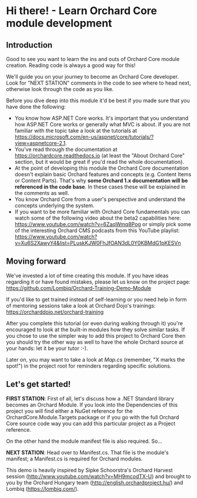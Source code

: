 # Hi there! - Learn Orchard Core module development



## Introduction


Good to see you want to learn the ins and outs of Orchard Core module creation. Reading code is always a good way for this!

We'll guide you on your journey to become an Orchard Core developer. Look for "NEXT STATION" comments in the code to see where to head next, otherwise look through the code as you like.

Before you dive deep into this module it'd be best if you made sure that you have done the following: 

* You know how ASP.NET Core works. It's important that you understand how ASP.NET Core works or generally what MVC is about. If you are not familiar with the topic take a look at the tutorials at https://docs.microsoft.com/en-us/aspnet/core/tutorials/?view=aspnetcore-2.1.
* You've read through the documentation at https://orchardcore.readthedocs.io (at least the "About Orchard Core" section, but it would be great if you'd read the whole documentation).
* At the point of developing this module the Orchard Core documentation doesn't explain basic Orchard features and concepts (e.g. Content Items or Content Parts). That's why **some Orchard 1.x documentation will be referenced in the code base**. In these cases these will be explained in the comments as well.
* You know Orchard Core from a user's perspective and understand the concepts underlying the system. 
* If you want to be more familiar with Orchard Core fundamentals you can watch some of the following video about the beta2 capabilities here: https://www.youtube.com/watch?v=6ZaqWmq8Pog or simply pick some of the interesting Orchard CMS podcasts from this YouTube playlist: https://www.youtube.com/watch?v=Xu6S2XawyY4&list=PLuskKJW0FhJfOAN3dL0Y0KBMdG1pKESVn


## Moving forward


We've invested a lot of time creating this module. If you have ideas regarding it or have found mistakes, please let us know on the project page: https://github.com/Lombiq/Orchard-Training-Demo-Module

If you'd like to get trained instead of self-learning or you need help in form of mentoring sessions take a look at Orchard Dojo's  trainings: https://orcharddojo.net/orchard-training

After you complete this tutorial (or even during walking through it) you're encouraged to look at the built-in modules how they solve similar tasks. If you chose to use the simpler way to add this project to Orchard Core then you should try the other way as well to have the whole Orchard source at your hands: let it be your tutor :-).

Later on, you may want to take a look at *Map.cs* (remember, "X marks the spot!") in the project root for reminders regarding specific solutions.


## Let's get started!


**FIRST STATION**: First of all, let's discuss how a .NET Standard library becomes an Orchard Module. If you look into the Dependencies of this project you will find either a NuGet reference for the OrchardCore.Module.Targets package or if you go with the full Orchard Core source code way you can add this particular project as a Project reference.

On the other hand the module manifest file is also required. So...

**NEXT STATION**: Head over to Manifest.cs. That file is the module's manifest; a Manifest.cs is required for Orchard modules.

This demo is heavily inspired by Sipke Schoorstra's Orchard Harvest session (http://www.youtube.com/watch?v=MH9mcodTX-U) and brought to you by the Orchard Hungary team (http://english.orchardproject.hu/) and Lombiq (https://lombiq.com/).